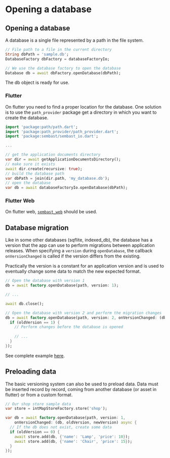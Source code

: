 # Opening a database

## Opening a database

A database is a single file represented by a path in the file system.

```dart
// File path to a file in the current directory
String dbPath = 'sample.db';
DatabaseFactory dbFactory = databaseFactoryIo;

// We use the database factory to open the database
Database db = await dbFactory.openDatabase(dbPath);
```

The db object is ready for use.

### Flutter

On flutter you need to find a proper location for the database. One solution is to use the `path_provider` package get
 a directory in which you want to create the database.

```dart
import 'package:path/path.dart';
import 'package:path_provider/path_provider.dart';
import 'package:sembast/sembast_io.dart';

...

// get the application documents directory
var dir = await getApplicationDocumentsDirectory();
// make sure it exists
await dir.create(recursive: true);
// build the database path
var dbPath = join(dir.path, 'my_database.db');
// open the database
var db = await databaseFactoryIo.openDatabase(dbPath);
```

### Flutter Web

On flutter web, [`sembast_web`](https://pub.dev/packages/sembast_web) should be used.

## Database migration

Like in some other databases (sqflite, indexed_db), the database has a version that the app can use to perform migrations
between application releases. When specifying a `version` during `openDatabase`, the callback `onVersionChanged` is called if the version
differs from the existing.

Practically the version is a constant for an application version and is used to eventually
change some data to match the new expected format.

```dart
// Open the database with version 1
db = await factory.openDatabase(path, version: 1);

// ...

await db.close();

// Open the database with version 2 and perform the migration changes
db = await factory.openDatabase(path, version: 2, onVersionChanged: (db, oldVersion, newVersion) {
  if (oldVersion == 1) {
    // Perform changes before the database is opened
    
    // ...
  }
});
```

See complete example [here](migration_example.dart).

## Preloading data

The basic versioning system can also be used to preload data. Data must be inserted record by record, coming
from another database (or asset in flutter) or from a custom format.

```dart
// Our shop store sample data
var store = intMapStoreFactory.store('shop');

var db = await factory.openDatabase(path, version: 1,
    onVersionChanged: (db, oldVersion, newVersion) async {
  // If the db does not exist, create some data
  if (oldVersion == 0) {
    await store.add(db, {'name': 'Lamp', 'price': 10});
    await store.add(db, {'name': 'Chair', 'price': 15});
  }
});
```